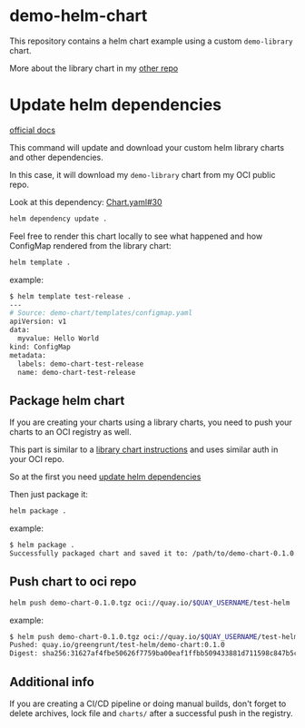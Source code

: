 # demo-helm-chart

This repository contains a helm chart example using a custom `demo-library` chart.

More about the library chart in my [other repo]()

# Update helm dependencies

[official docs](https://helm.sh/docs/helm/helm_dependency_update/)

This command will update and download your custom helm library charts and other dependencies.

In this case, it will download my `demo-library` chart from my OCI public repo.

Look at this dependency: [Chart.yaml#30](./Chart.yaml#30)

```bash
helm dependency update .
```

Feel free to render this chart locally to see what happened and how ConfigMap rendered from the library chart:

```bash
helm template .
```

example:

```bash
$ helm template test-release .
---
# Source: demo-chart/templates/configmap.yaml
apiVersion: v1
data:
  myvalue: Hello World
kind: ConfigMap
metadata:
  labels: demo-chart-test-release
  name: demo-chart-test-release
```

## Package helm chart

If you are creating your charts using a library charts, you need to push your charts to an OCI registry as well.

This part is similar to a [library chart instructions](https://github.com/ksemele/demo-helm-library) and uses similar auth in your OCI repo.

So at the first you need [update helm dependencies](#update-helm-dependencies)

Then just package it:

```bash
helm package .
```

example:

```bash
$ helm package .
Successfully packaged chart and saved it to: /path/to/demo-chart-0.1.0.tgz
```

## Push chart to oci repo

```bash
helm push demo-chart-0.1.0.tgz oci://quay.io/$QUAY_USERNAME/test-helm
```

example:

```bash
$ helm push demo-chart-0.1.0.tgz oci://quay.io/$QUAY_USERNAME/test-helm
Pushed: quay.io/greengrunt/test-helm/demo-chart:0.1.0
Digest: sha256:31627af4fbe50626f7759ba00eaf1ffbb509433881d711598c847b5c390b28c6
```

## Additional info

If you are creating a CI/CD pipeline or doing manual builds, don't forget to delete archives, lock file and `charts/` after a successful push in the registry.
